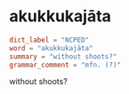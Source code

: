 # akukkukajāta

``` toml
dict_label = "NCPED"
word = "akukkukajāta"
summary = "without shoots?"
grammar_comment = "mfn. (?)"
```

without shoots?

